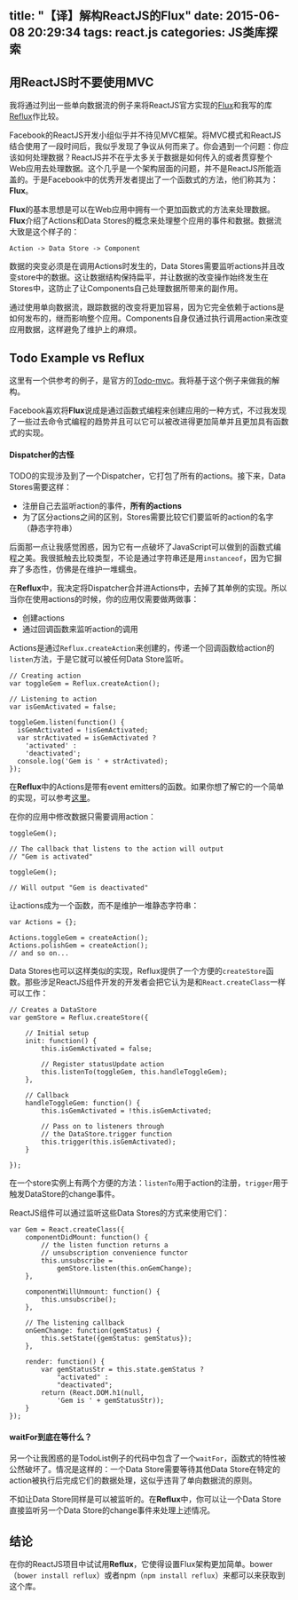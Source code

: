 title: "【译】解构ReactJS的Flux"
date: 2015-06-08 20:29:34
tags: react.js
categories: JS类库探索
---

## 用ReactJS时不要使用MVC

我将通过列出一些单向数据流的例子来将ReactJS官方实现的[Flux](https://github.com/facebook/flux)和我写的库[Reflux](https://github.com/spoike/refluxjs)作比较。

Facebook的ReactJS开发小组似乎并不待见MVC框架。将MVC模式和ReactJS结合使用了一段时间后，我似乎发现了争议从何而来了。你会遇到一个问题：你应该如何处理数据？ReactJS并不在乎太多关于数据是如何传入的或者贯穿整个Web应用去处理数据。这个几乎是一个架构层面的问题，并不是ReactJS所能涵盖的。于是Facebook中的优秀开发者提出了一个函数式的方法，他们称其为：**Flux**。

**Flux**的基本思想是可以在Web应用中拥有一个更加函数式的方法来处理数据。**Flux**介绍了Actions和Data Stores的概念来处理整个应用的事件和数据。数据流大致是这个样子的：

```
Action -> Data Store -> Component
```

数据的突变必须是在调用Actions时发生的，Data Stores需要监听actions并且改变store中的数据。这让数据结构保持扁平，并让数据的改变操作始终发生在Stores中，这防止了让Components自己处理数据所带来的副作用。

通过使用单向数据流，跟踪数据的改变将更加容易，因为它完全依赖于actions是如何发布的，继而影响整个应用。Components自身仅通过执行调用action来改变应用数据，这样避免了维护上的麻烦。

<!-- more -->

## Todo Example vs Reflux

这里有一个供参考的例子，是官方的[Todo-mvc](https://github.com/facebook/flux/tree/master/examples/flux-todomvc/)。我将基于这个例子来做我的解构。

Facebook喜欢将**Flux**说成是通过函数式编程来创建应用的一种方式，不过我发现了一些过去命令式编程的趋势并且可以它可以被改进得更加简单并且更加具有函数式的实现。

#### Dispatcher的古怪

TODO的实现涉及到了一个Dispatcher，它打包了所有的actions。接下来，Data Stores需要这样：

- 注册自己去监听action的事件，**所有的actions**
- 为了区分actions之间的区别，Stores需要比较它们要监听的action的名字（静态字符串）

后面那一点让我感觉困惑，因为它有一点破坏了JavaScript可以做到的函数式编程之美。我很抵触去比较类型，不论是通过字符串还是用`instanceof`，因为它摒弃了多态性，仿佛是在维护一堆蠕虫。

在**Reflux**中，我决定将Dispatcher合并进Actions中，去掉了其单例的实现。所以当你在使用actions的时候，你的应用仅需要做两做事：

- 创建actions
- 通过回调函数来监听action的调用

Actions是通过`Reflux.createAction`来创建的，传递一个回调函数给action的`listen`方法，于是它就可以被任何Data Store监听。

```
// Creating action
var toggleGem = Reflux.createAction();
 
// Listening to action
var isGemActivated = false;
 
toggleGem.listen(function() { 
  isGemActivated = !isGemActivated;
  var strActivated = isGemActivated ?
    'activated' :
    'deactivated';
  console.log('Gem is ' + strActivated);
});
```

在**Reflux**中的Actions是带有event emitters的函数。如果你想了解它的一个简单的实现，可以参考[这里](https://gist.github.com/spoike/ba561727a3f133b942dc)。

在你的应用中修改数据只需要调用action：

```
toggleGem();
 
// The callback that listens to the action will output
// "Gem is activated"
 
toggleGem();
 
// Will output "Gem is deactivated"
```

让actions成为一个函数，而不是维护一堆静态字符串：

```
var Actions = {};
 
Actions.toggleGem = createAction(); 
Actions.polishGem = createAction(); 
// and so on...
```

Data Stores也可以这样类似的实现，Reflux提供了一个方便的`createStore`函数。那些涉足ReactJS组件开发的开发者会把它认为是和`React.createClass`一样可以工作：

```
// Creates a DataStore
var gemStore = Reflux.createStore({
 
    // Initial setup
    init: function() {
        this.isGemActivated = false;
 
        // Register statusUpdate action
        this.listenTo(toggleGem, this.handleToggleGem);
    },
 
    // Callback
    handleToggleGem: function() {
        this.isGemActivated = !this.isGemActivated;
 
        // Pass on to listeners through
        // the DataStore.trigger function
        this.trigger(this.isGemActivated);
    }
 
});
```

在一个store实例上有两个方便的方法：`listenTo`用于action的注册，`trigger`用于触发DataStore的change事件。

ReactJS组件可以通过监听这些Data Stores的方式来使用它们：

```
var Gem = React.createClass({ 
    componentDidMount: function() {
        // the listen function returns a
        // unsubscription convenience functor
        this.unsubscribe =
            gemStore.listen(this.onGemChange);
    },
 
    componentWillUnmount: function() {
        this.unsubscribe();
    },
 
    // The listening callback
    onGemChange: function(gemStatus) {
        this.setState({gemStatus: gemStatus});
    },
 
    render: function() {
        var gemStatusStr = this.state.gemStatus ?
            "activated" :
            "deactivated";   
        return (React.DOM.h1(null,
            'Gem is ' + gemStatusStr));
    }
});
```

#### waitFor到底在等什么？

另一个让我困惑的是TodoList例子的代码中包含了一个`waitFor`，函数式的特性被公然破坏了。情况是这样的：一个Data Store需要等待其他Data Store在特定的action被执行后完成它们的数据处理，这似乎违背了单向数据流的原则。

不如让Data Store同样是可以被监听的。在**Reflux**中，你可以让一个Data Store直接监听另一个Data Store的change事件来处理上述情况。

## 结论

在你的ReactJS项目中试试用**Reflux**，它使得设置Flux架构更加简单。bower（`bower install reflux`）或者npm（`npm install reflux`）来都可以来获取到这个库。





